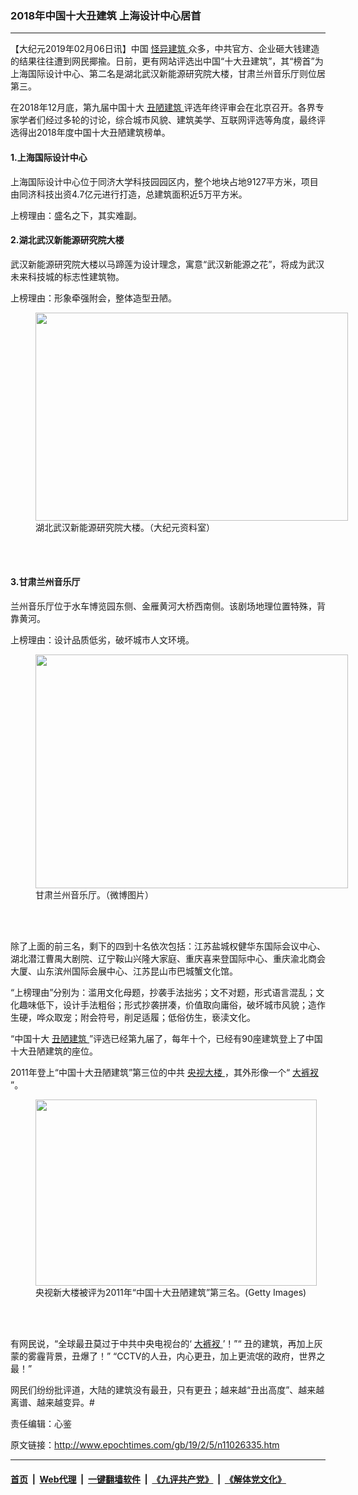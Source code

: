 ### 2018年中国十大丑建筑 上海设计中心居首
------------------------

<p>
 【大纪元2019年02月06日讯】中国
 <a href="http://www.epochtimes.com/gb/tag/%E6%80%AA%E5%BC%82%E5%BB%BA%E7%AD%91.html">
  怪异建筑
 </a>
 众多，中共官方、企业砸大钱建造的结果往往遭到网民揶揄。日前，更有网站评选出中国“十大丑建筑”，其“榜首”为上海国际设计中心、第二名是湖北武汉新能源研究院大楼，甘肃兰州音乐厅则位居第三。
</p>
<p>
 在2018年12月底，第九届中国十大
 <a href="http://www.epochtimes.com/gb/tag/%E4%B8%91%E9%99%8B%E5%BB%BA%E7%AD%91.html">
  丑陋建筑
 </a>
 评选年终评审会在北京召开。各界专家学者们经过多轮的讨论，综合城市风貌、建筑美学、互联网评选等角度，最终评选得出2018年度中国十大丑陋建筑榜单。
</p>
<h4>
 1.上海国际设计中心
</h4>
<p>
 上海国际设计中心位于同济大学科技园园区内，整个地块占地9127平方米，项目由同济科技出资4.7亿元进行打造，总建筑面积近5万平方米。
</p>
<p>
 上榜理由：盛名之下，其实难副。
</p>
<h4>
 2.湖北武汉新能源研究院大楼
</h4>
<p>
 武汉新能源研究院大楼以马蹄莲为设计理念，寓意“武汉新能源之花”，将成为武汉未来科技城的标志性建筑物。
</p>
<p>
 上榜理由：形象牵强附会，整体造型丑陋。
</p>
<figure class="wp-caption aligncenter" id="attachment_11026452" style="width: 500px">
 <a href="http://i.epochtimes.com/assets/uploads/2019/02/VCG11447607195.jpg">
  <img alt="" class="wp-image-11026452" height="333" src="http://i.epochtimes.com/assets/uploads/2019/02/VCG11447607195-600x400.jpg" width="500"/>
 </a>
 <br/><figcaption class="wp-caption-text">
  湖北武汉新能源研究院大楼。（大纪元资料室）
 </figcaption><br/>
</figure><br/>
<h4>
 3.甘肃兰州音乐厅
</h4>
<p>
 兰州音乐厅位于水车博览园东侧、金雁黄河大桥西南侧。该剧场地理位置特殊，背靠黄河。
</p>
<p>
 上榜理由：设计品质低劣，破坏城市人文环境。
</p>
<figure class="wp-caption aligncenter" id="attachment_11026523" style="width: 500px">
 <a href="http://i.epochtimes.com/assets/uploads/2019/02/001ScbDuzy7oZdQ4A1h9f690.jpg">
  <img alt="" class="wp-image-11026523" height="374" src="http://i.epochtimes.com/assets/uploads/2019/02/001ScbDuzy7oZdQ4A1h9f690-600x449.jpg" width="500"/>
 </a>
 <br/><figcaption class="wp-caption-text">
  甘肃兰州音乐厅。（微博图片）
 </figcaption><br/>
</figure><br/>
<p>
 除了上面的前三名，剩下的四到十名依次包括：江苏盐城权健华东国际会议中心、湖北潜江曹禺大剧院、辽宁鞍山兴隆大家庭、重庆喜来登国际中心、重庆渝北商会大厦、山东滨州国际会展中心、江苏昆山市巴城蟹文化馆。
</p>
<p>
 “上榜理由”分别为：滥用文化母题，抄袭手法拙劣；文不对题，形式语言混乱；文化趣味低下，设计手法粗俗；形式抄袭拼凑，价值取向庸俗，破坏城市风貌；造作生硬，哗众取宠；附会符号，削足适履；低俗仿生，亵渎文化。
</p>
<p>
 “中国十大
 <a href="http://www.epochtimes.com/gb/tag/%E4%B8%91%E9%99%8B%E5%BB%BA%E7%AD%91.html">
  丑陋建筑
 </a>
 ”评选已经第九届了，每年十个，已经有90座建筑登上了中国十大丑陋建筑的座位。
</p>
<p>
 2011年登上“中国十大丑陋建筑”第三位的中共
 <a href="http://www.epochtimes.com/gb/tag/%E5%A4%AE%E8%A7%86%E5%A4%A7%E6%A5%BC.html">
  央视大楼
 </a>
 ，其外形像一个“
 <a href="http://www.epochtimes.com/gb/tag/%E5%A4%A7%E8%A3%A4%E8%A1%A9.html">
  大裤衩
 </a>
 ”。
</p>
<figure class="wp-caption aligncenter" id="attachment_11026438" style="width: 450px">
 <a href="http://i.epochtimes.com/assets/uploads/2019/02/db3f58dddf47bd1070c595918030e991.jpg">
  <img alt="" class="wp-image-11026438 size-full" height="298" src="http://i.epochtimes.com/assets/uploads/2019/02/db3f58dddf47bd1070c595918030e991.jpg" width="450"/>
 </a>
 <br/><figcaption class="wp-caption-text">
  央视新大楼被评为2011年“中国十大丑陋建筑”第三名。(Getty Images)
 </figcaption><br/>
</figure><br/>
<p>
 有网民说，“全球最丑莫过于中共中央电视台的‘
 <a href="http://www.epochtimes.com/gb/tag/%E5%A4%A7%E8%A3%A4%E8%A1%A9.html">
  大裤衩
 </a>
 ’！”“ 丑的建筑，再加上灰蒙的雾霾背景，丑爆了！” “CCTV的人丑，内心更丑，加上更流氓的政府，世界之最！”
</p>
<p>
 网民们纷纷批评道，大陆的建筑没有最丑，只有更丑；越来越“丑出高度”、越来越离谱、越来越变异。#
</p>
<p>
 责任编辑：心鉴
</p>

原文链接：http://www.epochtimes.com/gb/19/2/5/n11026335.htm


------------------------
#### [首页](https://github.com/gfw-breaker/banned-news/blob/master/README.md) &nbsp;|&nbsp; [Web代理](https://github.com/labour-camp/helloworld) &nbsp;|&nbsp; [一键翻墙软件](https://github.com/gfw-breaker/nogfw/blob/master/README.md) &nbsp;|&nbsp; [《九评共产党》](https://github.com/gfw-breaker/9ping.md/blob/master/README.md#九评之一评共产党是什么) &nbsp;|&nbsp; [《解体党文化》](https://github.com/gfw-breaker/jtdwh.md/blob/master/README.md#绪论)

